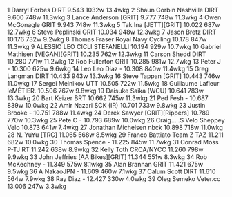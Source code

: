  1  Darryl Forbes  DIRT   9.543    1032w  13.4wkg
  2  Shaun Corbin Nashville  DIRT   9.600    748w  11.3wkg
  3  Lance Anderson  [GRIT]  9.777    748w  11.3wkg
  4  Owen McGonagle  GRIT   9.943    748w  11.3wkg
  5  Tak Ina  [JETT][GRIT]  10.022    687w  12.7wkg
  6  Steve Peplinski  GRIT   10.034    948w  12.3wkg
  7  Jason Bretz  DIRT   10.176    732w  9.2wkg
  8  Thomas Fraser  Royal Navy Cycling   10.178    847w  11.3wkg
  9  ALESSIO LEO  CICLI STEFANELLI   10.194    929w  10.7wkg
 10  Gabriel Mathisen  [VEGAN][GRIT]  10.235    762w  12.3wkg
 11  Carson Shedd  DIRT   10.280    771w  11.2wkg
 12  Rob Fullerton  GRIT   10.285    981w  12.7wkg
 13  Peter J  -  10.300    625w  9.6wkg
 14  Leo Leo Diaz  -  10.308    840w  11.4wkg
 15  Greg Langman  DIRT   10.433    943w  13.3wkg
 16  Steve Tappan  [GRIT]  10.443    746w  11.0wkg
 17  Sergei Melnikov  UTT   10.505    722w  11.5wkg
 18  Guillaume Lafleur  leMÉTIER.   10.506    767w  9.8wkg
 19  Daisuke Saika  (WCU)    10.641    783w  13.3wkg
 20  Bart Keizer  BRT   10.662    745w  11.3wkg
 21  Ped Fesh  -  10.687    839w  10.0wkg
 22  Amir Nazari SCK  (IR)    10.701    733w  9.8wkg
 23  Justin Brooke  -  10.751    788w  11.4wkg
 24  Derek Sawyer  [GRIT][Rippers]  10.789    770w  10.3wkg
 25  Pete C  -  10.793    689w  10.0wkg
 26  Craig... .S Velo  Sheppey Velo   10.873    641w  7.4wkg
 27  Jonathan Michelsen  nbck   10.898    718w  11.0wkg
 28  N. YuYu  [TRC]    11.065    568w  8.5wkg
 29  Franco Battiato  Team Z TAZ   11.211    682w  10.0wkg
 30  Thomas Spence  -  11.225    845w  11.7wkg
 31  Conrad Moss  P-TJ RT   11.242    638w  8.9wkg
 32  Kelly Toth  CRCA/NYCC  11.260    798w  9.9wkg
 33  John Jeffries  [AA Bikes][GRIT]  11.344    551w  8.3wkg
 34  Rob McKechney  -  11.349    575w  8.1wkg
 35  Alan Brannan  GRIT   11.421    675w  9.5wkg
 36  A NakaoJPN  -  11.609    460w  7.1wkg
 37  Calum Scott  DIRT   11.610    564w  7.9wkg
 38  Ray Diaz  -  12.427    330w  4.0wkg
 39  Oleg Semeko  Veter.cc  13.006    247w  3.3wkg
